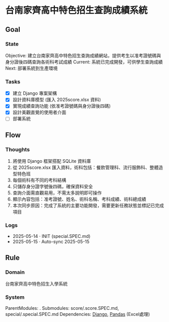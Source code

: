 # 台南家齊高中特色招生查詢成績系統

## Goal
### State
Objective: 建立台南家齊高中特色招生查詢成績網站，提供考生以准考證號碼與身分證後四碼查詢各術科考試成績
Current:   系統已完成開發，可供學生查詢成績
Next:      部署系統到生產環境

### Tasks
- [x] 建立 Django 專案架構
- [x] 設計資料庫模型 (匯入 2025score.xlsx 資料)
- [x] 實現成績查詢功能 (依准考證號碼與身分證後四碼)
- [x] 設計美觀直覺的使用者介面
- [ ] 部署系統

## Flow
### Thoughts
1. 將使用 Django 框架搭配 SQLite 資料庫
2. 從 2025score.xlsx 匯入資料，術科包括：餐飲管理科、流行服飾科、整體造型特色班
3. 每個術科有不同的考科結構
4. 只儲存身分證字號後四碼，確保資料安全
5. 查詢介面需直觀易用，不需太多說明即可操作
6. 顯示內容包括：准考證號、姓名、術科名稱、考科成績、術科總成績
7. 本次同步原因：完成了系統的主要功能開發，需要更新任務狀態並標記已完成項目

### Logs
- 2025-05-14 · INIT (special.SPEC.md)
- 2025-05-15 · Auto-sync 2025-05-15

## Rule
### Domain
台南家齊高中特色招生入學系統

### System
ParentModules: .
Submodules:    score/.score.SPEC.md, special/.special.SPEC.md
Dependencies:  [Django](https://www.djangoproject.com/), [Pandas](https://pandas.pydata.org/) (Excel處理)